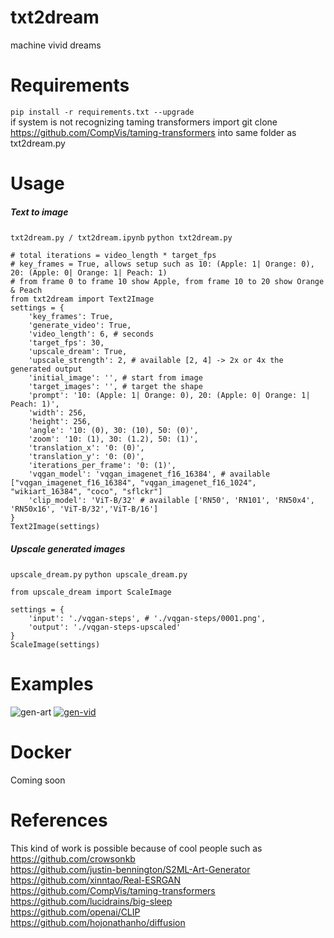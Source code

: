 # txt2dream
machine vivid dreams

# Requirements
`pip install -r requirements.txt --upgrade`  <br />
if system is not recognizing taming transformers import git clone https://github.com/CompVis/taming-transformers into same folder as txt2dream.py

# Usage
##### Text to image
`txt2dream.py / txt2dream.ipynb`
`python txt2dream.py`
```
# total iterations = video_length * target_fps
# key_frames = True, allows setup such as 10: (Apple: 1| Orange: 0), 20: (Apple: 0| Orange: 1| Peach: 1)
# from frame 0 to frame 10 show Apple, from frame 10 to 20 show Orange & Peach
from txt2dream import Text2Image
settings = {
    'key_frames': True,
    'generate_video': True,
    'video_length': 6, # seconds
    'target_fps': 30,
    'upscale_dream': True,
    'upscale_strength': 2, # available [2, 4] -> 2x or 4x the generated output
    'initial_image': '', # start from image
    'target_images': '', # target the shape
    'prompt': '10: (Apple: 1| Orange: 0), 20: (Apple: 0| Orange: 1| Peach: 1)',
    'width': 256,
    'height': 256,
    'angle': '10: (0), 30: (10), 50: (0)',
    'zoom': '10: (1), 30: (1.2), 50: (1)',
    'translation_x': '0: (0)',
    'translation_y': '0: (0)',
    'iterations_per_frame': '0: (1)',
    'vqgan_model': 'vqgan_imagenet_f16_16384', # available ["vqgan_imagenet_f16_16384", "vqgan_imagenet_f16_1024", "wikiart_16384", "coco", "sflckr"]
    'clip_model': 'ViT-B/32' # available ['RN50', 'RN101', 'RN50x4', 'RN50x16', 'ViT-B/32','ViT-B/16']
}
Text2Image(settings)
```

##### Upscale generated images
`upscale_dream.py`
`python upscale_dream.py`
```
from upscale_dream import ScaleImage

settings = {
    'input': './vqgan-steps', # './vqgan-steps/0001.png',
    'output': './vqgan-steps-upscaled'
}
ScaleImage(settings)
```

# Examples
![gen-art](examples/0900_scaled.png?raw=true)
[![gen-vid]()](https://github.com/pandas9/txt2dream/blob/main/examples/out.mp4)

# Docker
Coming soon

# References
This kind of work is possible because of cool people such as <br />
https://github.com/crowsonkb <br />
https://github.com/justin-bennington/S2ML-Art-Generator <br />
https://github.com/xinntao/Real-ESRGAN <br />
https://github.com/CompVis/taming-transformers <br />
https://github.com/lucidrains/big-sleep <br />
https://github.com/openai/CLIP <br />
https://github.com/hojonathanho/diffusion
